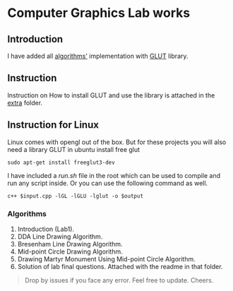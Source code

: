 # Computer Graphics Lab works
## Introduction
I have added all [algorithms'](#algorithms) implementation with [GLUT](https://www.opengl.org/resources/libraries/glut/) library. 

## Instruction
Instruction on How to install GLUT and use the library is attached in the [extra](extra/instruction.docx) folder.

## Instruction for Linux
Linux comes with opengl out of the box. But for these projects you will also need a library GLUT in ubuntu install free glut

`sudo apt-get install freeglut3-dev`

I have included a _run.sh_ file in the root which can be used to compile and run any script inside. Or you can use the following command as well. 

`c++ $input.cpp -lGL -lGLU -lglut -o $output`

### Algorithms
1. Introduction (Lab1).
2. DDA Line Drawing Algorithm.
3. Bresenham Line Drawing Algorithm.
4. Mid-point Circle Drawing Algorithm.
5. Drawing Martyr Monument Using Mid-point Circle Algorithm.
6. Solution of lab final questions. Attached with the readme in that folder.

> Drop by issues if you face any error. Feel free to update. Cheers.
